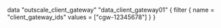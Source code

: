 data "outscale_client_gateway" "data_client_gateway01" {
filter {
       name   = "client_gateway_ids"
       values = ["cgw-12345678"]
    }
}